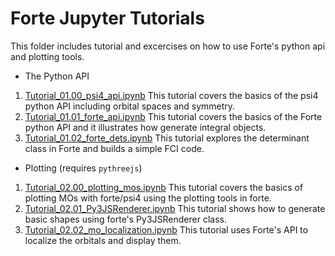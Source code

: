 # Forte Jupyter Tutorials

This folder includes tutorial and excercises on how to use Forte's python api and plotting tools.

* The Python API
1. [Tutorial_01.00_psi4_api.ipynb](Tutorial_01.00_psi4_api.ipynb) This tutorial covers the basics of the psi4 python API including orbital spaces and symmetry.
1. [Tutorial_01.01_forte_api.ipynb](Tutorial_01.01_forte_api.ipynb) This tutorial covers the basics of the Forte python API and it illustrates how generate integral objects.
1. [Tutorial_01.02_forte_dets.ipynb](Tutorial_01.02_forte_dets.ipynb) This tutorial explores the determinant class in Forte and builds a simple FCI code.
* Plotting (requires `pythreejs`)
1. [Tutorial_02.00_plotting_mos.ipynb](Tutorial_02.00_plotting_mos.ipynb) This tutorial covers the basics of plotting MOs with forte/psi4 using the plotting tools in forte.
1. [Tutorial_02.01_Py3JSRenderer.ipynb](Tutorial_02.01_Py3JSRenderer.ipynb) This tutorial shows how to generate basic shapes using forte's Py3JSRenderer class.
1. [Tutorial_02.02_mo_localization.ipynb](Tutorial_02.02_mo_localization.ipynb) This tutorial uses Forte's API to localize the orbitals and display them.